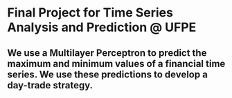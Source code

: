 # Final Project for Time Series Analysis and Prediction @ UFPE

## We use a Multilayer Perceptron to predict the maximum and minimum values of a financial time series. We use these predictions to develop a day-trade strategy.